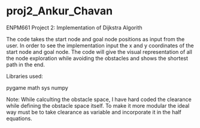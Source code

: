 # proj2_Ankur_Chavan
ENPM661 Project 2: Implementation of Dijkstra Algorith

The code takes the start node and goal node positions as input from the user.
In order to see the implementation input the x and y coordinates of the start node and goal node.
The code will give the visual representation of all the node exploration while avoiding the obstacles and shows the shortest path in the end.

Libraries used:

pygame
math
sys
numpy

Note:
While calculting the obstacle space, I have hard coded the clearance while defining the obstacle space itself.
To make it more modular the ideal way must be to take clearance as variable and incorporate it in the half equations.


